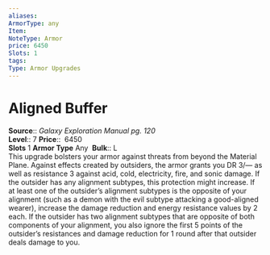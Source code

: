 ```yaml
---
aliases: 
ArmorType: any
Item:
NoteType: Armor
price: 6450
Slots: 1
tags: 
Type: Armor Upgrades
---
```


# Aligned Buffer

**Source**:: _Galaxy Exploration Manual pg. 120_  
**Level**:: 7
**Price**::  6450  
**Slots** 1 **Armor Type** Any 
**Bulk**:: L  
This upgrade bolsters your armor against threats from beyond the Material Plane. Against effects created by outsiders, the armor grants you DR 3/— as well as resistance 3 against acid, cold, electricity, fire, and sonic damage. If the outsider has any alignment subtypes, this protection might increase. If at least one of the outsider’s alignment subtypes is the opposite of your alignment (such as a demon with the evil subtype attacking a good-aligned wearer), increase the damage reduction and energy resistance values by 2 each. If the outsider has two alignment subtypes that are opposite of both components of your alignment, you also ignore the first 5 points of the outsider’s resistances and damage reduction for 1 round after that outsider deals damage to you.
